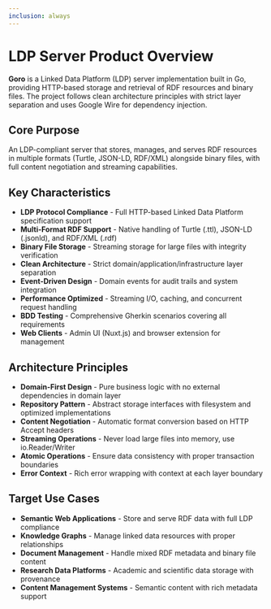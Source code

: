 ```yaml
---
inclusion: always
---
```


# LDP Server Product Overview

**Goro** is a Linked Data Platform (LDP) server implementation built in Go, providing HTTP-based storage and retrieval of RDF resources and binary files. The project follows clean architecture principles with strict layer separation and uses Google Wire for dependency injection.

## Core Purpose
An LDP-compliant server that stores, manages, and serves RDF resources in multiple formats (Turtle, JSON-LD, RDF/XML) alongside binary files, with full content negotiation and streaming capabilities.

## Key Characteristics
- **LDP Protocol Compliance** - Full HTTP-based Linked Data Platform specification support
- **Multi-Format RDF Support** - Native handling of Turtle (.ttl), JSON-LD (.jsonld), and RDF/XML (.rdf)
- **Binary File Storage** - Streaming storage for large files with integrity verification
- **Clean Architecture** - Strict domain/application/infrastructure layer separation
- **Event-Driven Design** - Domain events for audit trails and system integration
- **Performance Optimized** - Streaming I/O, caching, and concurrent request handling
- **BDD Testing** - Comprehensive Gherkin scenarios covering all requirements
- **Web Clients** - Admin UI (Nuxt.js) and browser extension for management

## Architecture Principles
- **Domain-First Design** - Pure business logic with no external dependencies in domain layer
- **Repository Pattern** - Abstract storage interfaces with filesystem and optimized implementations
- **Content Negotiation** - Automatic format conversion based on HTTP Accept headers
- **Streaming Operations** - Never load large files into memory, use io.Reader/Writer
- **Atomic Operations** - Ensure data consistency with proper transaction boundaries
- **Error Context** - Rich error wrapping with context at each layer boundary

## Target Use Cases
- **Semantic Web Applications** - Store and serve RDF data with full LDP compliance
- **Knowledge Graphs** - Manage linked data resources with proper relationships
- **Document Management** - Handle mixed RDF metadata and binary file content
- **Research Data Platforms** - Academic and scientific data storage with provenance
- **Content Management Systems** - Semantic content with rich metadata support